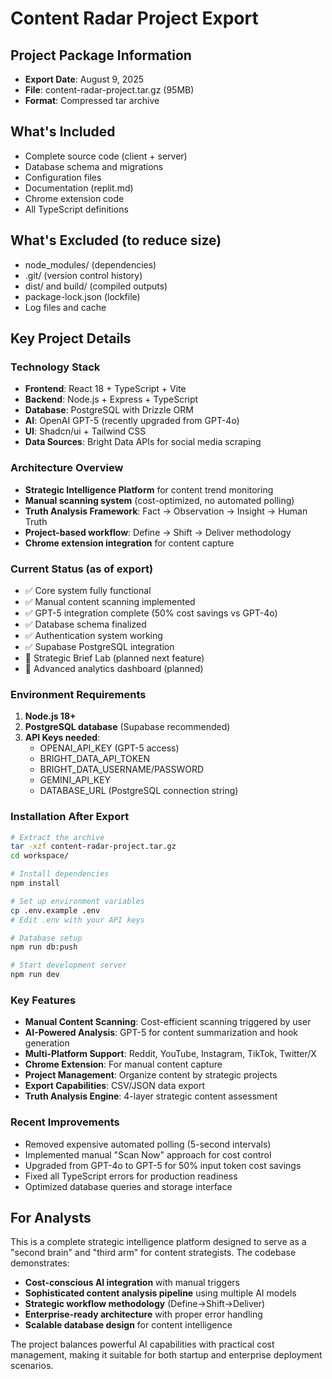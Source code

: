 # Content Radar Project Export

## Project Package Information
- **Export Date**: August 9, 2025
- **File**: content-radar-project.tar.gz (95MB)
- **Format**: Compressed tar archive

## What's Included
- Complete source code (client + server)
- Database schema and migrations
- Configuration files
- Documentation (replit.md)
- Chrome extension code
- All TypeScript definitions

## What's Excluded (to reduce size)
- node_modules/ (dependencies)
- .git/ (version control history)
- dist/ and build/ (compiled outputs)
- package-lock.json (lockfile)
- Log files and cache

## Key Project Details

### Technology Stack
- **Frontend**: React 18 + TypeScript + Vite
- **Backend**: Node.js + Express + TypeScript
- **Database**: PostgreSQL with Drizzle ORM
- **AI**: OpenAI GPT-5 (recently upgraded from GPT-4o)
- **UI**: Shadcn/ui + Tailwind CSS
- **Data Sources**: Bright Data APIs for social media scraping

### Architecture Overview
- **Strategic Intelligence Platform** for content trend monitoring
- **Manual scanning system** (cost-optimized, no automated polling)
- **Truth Analysis Framework**: Fact → Observation → Insight → Human Truth
- **Project-based workflow**: Define → Shift → Deliver methodology
- **Chrome extension integration** for content capture

### Current Status (as of export)
- ✅ Core system fully functional
- ✅ Manual content scanning implemented
- ✅ GPT-5 integration complete (50% cost savings vs GPT-4o)
- ✅ Database schema finalized
- ✅ Authentication system working
- ✅ Supabase PostgreSQL integration
- 🚧 Strategic Brief Lab (planned next feature)
- 🚧 Advanced analytics dashboard (planned)

### Environment Requirements
1. **Node.js 18+**
2. **PostgreSQL database** (Supabase recommended)
3. **API Keys needed**:
   - OPENAI_API_KEY (GPT-5 access)
   - BRIGHT_DATA_API_TOKEN
   - BRIGHT_DATA_USERNAME/PASSWORD
   - GEMINI_API_KEY
   - DATABASE_URL (PostgreSQL connection string)

### Installation After Export
```bash
# Extract the archive
tar -xzf content-radar-project.tar.gz
cd workspace/

# Install dependencies
npm install

# Set up environment variables
cp .env.example .env
# Edit .env with your API keys

# Database setup
npm run db:push

# Start development server
npm run dev
```

### Key Features
- **Manual Content Scanning**: Cost-efficient scanning triggered by user
- **AI-Powered Analysis**: GPT-5 for content summarization and hook generation
- **Multi-Platform Support**: Reddit, YouTube, Instagram, TikTok, Twitter/X
- **Chrome Extension**: For manual content capture
- **Project Management**: Organize content by strategic projects
- **Export Capabilities**: CSV/JSON data export
- **Truth Analysis Engine**: 4-layer strategic content assessment

### Recent Improvements
- Removed expensive automated polling (5-second intervals)
- Implemented manual "Scan Now" approach for cost control
- Upgraded from GPT-4o to GPT-5 for 50% input token cost savings
- Fixed all TypeScript errors for production readiness
- Optimized database queries and storage interface

## For Analysts
This is a complete strategic intelligence platform designed to serve as a "second brain" and "third arm" for content strategists. The codebase demonstrates:

- **Cost-conscious AI integration** with manual triggers
- **Sophisticated content analysis pipeline** using multiple AI models
- **Strategic workflow methodology** (Define→Shift→Deliver)
- **Enterprise-ready architecture** with proper error handling
- **Scalable database design** for content intelligence

The project balances powerful AI capabilities with practical cost management, making it suitable for both startup and enterprise deployment scenarios.